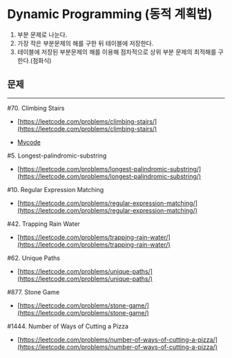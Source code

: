 # Dynamic Programming (동적 계획법)

1. 부분 문제로 나눈다.
2. 가장 작은 부분문제의 해를 구한 뒤 테이블에 저장한다.
3. 테이블에 저장된 부분문제의 해를 이용해 점차적으로 상위 부분 문제의 최적해를 구한다.(점화식)

## 문제
---
#70. Climbing Stairs

- [https://leetcode.com/problems/climbing-stairs/](https://leetcode.com/problems/climbing-stairs/)

- [Mycode](ClimbingStairs/main.cpp)

#5. Longest-palindromic-substring

- [https://leetcode.com/problems/longest-palindromic-substring/](https://leetcode.com/problems/longest-palindromic-substring/)

#10. Regular Expression Matching

- [https://leetcode.com/problems/regular-expression-matching/](https://leetcode.com/problems/regular-expression-matching/)

#42. Trapping Rain Water

- [https://leetcode.com/problems/trapping-rain-water/](https://leetcode.com/problems/trapping-rain-water/)

#62. Unique Paths

- [https://leetcode.com/problems/unique-paths/](https://leetcode.com/problems/unique-paths/)

#877. Stone Game

- [https://leetcode.com/problems/stone-game/](https://leetcode.com/problems/stone-game/)

#1444. Number of Ways of Cutting a Pizza

- [https://leetcode.com/problems/number-of-ways-of-cutting-a-pizza/](https://leetcode.com/problems/number-of-ways-of-cutting-a-pizza/)